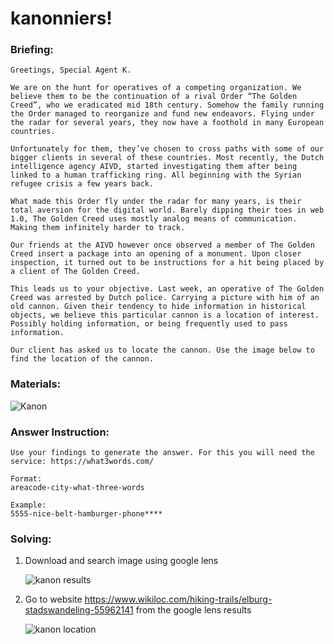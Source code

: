 # kanonniers!

### Briefing:

```
Greetings, Special Agent K.

We are on the hunt for operatives of a competing organization. We believe them to be the continuation of a rival Order “The Golden Creed”, who we eradicated mid 18th century. Somehow the family running the Order managed to reorganize and fund new endeavors. Flying under the radar for several years, they now have a foothold in many European countries.

Unfortunately for them, they’ve chosen to cross paths with some of our bigger clients in several of these countries. Most recently, the Dutch intelligence agency AIVD, started investigating them after being linked to a human trafficking ring. All beginning with the Syrian refugee crisis a few years back.

What made this Order fly under the radar for many years, is their total aversion for the digital world. Barely dipping their toes in web 1.0, The Golden Creed uses mostly analog means of communication. Making them infinitely harder to track.

Our friends at the AIVD however once observed a member of The Golden Creed insert a package into an opening of a monument. Upon closer inspection, it turned out to be instructions for a hit being placed by a client of The Golden Creed.

This leads us to your objective. Last week, an operative of The Golden Creed was arrested by Dutch police. Carrying a picture with him of an old cannon. Given their tendency to hide information in historical objects, we believe this particular cannon is a location of interest. Possibly holding information, or being frequently used to pass information.

Our client has asked us to locate the cannon. Use the image below to find the location of the cannon.

```

### Materials:

![Kanon](https://github.com/user-attachments/assets/759ae1e5-2fb2-47a5-9efa-588c9b950466)

### Answer Instruction:

```
Use your findings to generate the answer. For this you will need the service: https://what3words.com/

Format:
areacode-city-what-three-words

Example:
5555-nice-belt-hamburger-phone****
```
### Solving:

1. Download and search image using google lens
   
   ![kanon results](https://github.com/user-attachments/assets/8eec58ac-7c0d-47e5-80a3-6da07da85100)

2. Go to website https://www.wikiloc.com/hiking-trails/elburg-stadswandeling-55962141 from the google lens results
   
    ![kanon location](https://github.com/user-attachments/assets/f2534549-fbdf-4a0d-9d6c-bc6a020a54cf)
